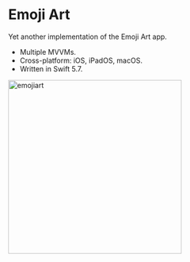 # Emoji Art

Yet another implementation of the Emoji Art app.

* Multiple MVVMs.
* Cross-platform: iOS, iPadOS, macOS.
* Written in Swift 5.7.

<img width="350" alt="emojiart" src="https://github.com/soylent/emojiart/assets/1593860/96e81bf2-8cf3-4ef1-bfc9-c5e0b9d96d89">
